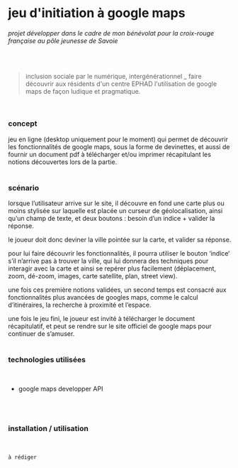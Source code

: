 # jeu d'initiation à google maps
###### projet développer dans le cadre de mon bénévolat pour la croix-rouge française au pôle jeunesse de Savoie

</br>

> inclusion sociale par le numérique, intergénérationnel
> _
> faire découvrir aux résidents d'un centre EPHAD l'utilisation de google maps de façon ludique et pragmatique.

</br>

### concept
jeu en ligne (desktop uniquement pour le moment) qui permet de découvrir les fonctionnalités de google maps, sous la forme de devinettes, et aussi de fournir un document pdf à télécharger et/ou imprimer récapitulant les notions découvertes lors de la partie.
</br>
</br>

### scénario
lorsque l’utilisateur arrive sur le site, il découvre en fond une carte plus ou moins stylisée sur laquelle est placée un curseur de géolocalisation, ainsi qu’un champ de texte, et deux boutons : besoin d’un indice + valider la réponse.

le joueur doit donc deviner la ville pointée sur la carte, et valider sa réponse.

pour lui faire découvrir les fonctionnalités, il pourra utiliser le bouton ‘indice‘ s’il n’arrive pas à trouver la ville, qui lui donnera des techniques pour interagir avec la carte et ainsi se repérer plus facilement (déplacement, zoom, dé-zoom, images, carte satellite, plan, street view).

une fois ces première notions validées, un second temps est consacré aux fonctionnalités plus avancées de googles maps, comme le calcul d’itinéraires, la recherche à proximité et l’espace.

une fois le jeu fini, le joueur est invité à télécharger le document récapitulatif, et peut se rendre sur le site officiel de google maps pour continuer de s’amuser.
</br>
</br>

### technologies utilisées
</br>

- google maps developper API
</br>
</br>

### installation / utilisation
</br>

```
à rédiger
```
